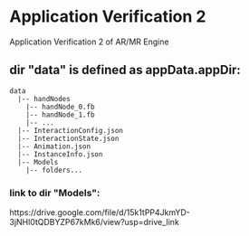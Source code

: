# Application Verification 2
Application Verification 2 of AR/MR Engine

## dir "data" is defined as appData.appDir:
```
data
  |-- handNodes
    |-- handNode_0.fb
    |-- handNode_1.fb
    |-- ...
  |-- InteractionConfig.json
  |-- InteractionState.json
  |-- Animation.json
  |-- InstanceInfo.json
  |-- Models
    |-- folders...
```
### link to dir "Models":
<link>https://drive.google.com/file/d/15k1tPP4JkmYD-3jNHl0tQDBYZP67kMk6/view?usp=drive_link</link>